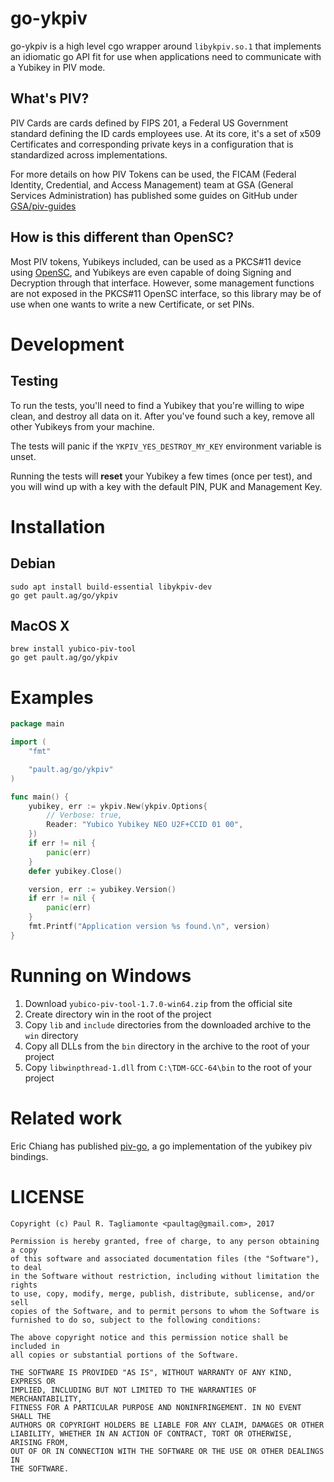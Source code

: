 go-ykpiv
========

go-ykpiv is a high level cgo wrapper around `libykpiv.so.1` that implements an
idiomatic go API fit for use when applications need to communicate with a
Yubikey in PIV mode.

What's PIV?
-----------

PIV Cards are cards defined by FIPS 201, a Federal US Government standard
defining the ID cards employees use. At its core, it's a set of x509
Certificates and corresponding private keys in a configuration that is
standardized across implementations.

For more details on how PIV Tokens can be used, the FICAM
(Federal Identity, Credential, and Access Management) team at GSA
(General Services Administration) has published some guides on GitHub
under [GSA/piv-guides](https://github.com/GSA/piv-guides)

How is this different than OpenSC?
----------------------------------

Most PIV tokens, Yubikeys included, can be used as a PKCS#11 device using
[OpenSC](https://github.com/opensc/opensc), and Yubikeys are even capable of doing
Signing and Decryption through that interface. However, some management functions
are not exposed in the PKCS#11 OpenSC interface, so this library may be of use
when one wants to write a new Certificate, or set PINs.

Development
===========

Testing
-------

To run the tests, you'll need to find a Yubikey that you're willing to wipe
clean, and destroy all data on it. After you've found such a key, remove all
other Yubikeys from your machine.

The tests will panic if the `YKPIV_YES_DESTROY_MY_KEY` environment variable
is unset.

Running the tests will **reset** your Yubikey a few times (once per test), and
you will wind up with a key with the default PIN, PUK and Management Key.

Installation
============

Debian
------

```
sudo apt install build-essential libykpiv-dev
go get pault.ag/go/ykpiv
```

MacOS X
------

```
brew install yubico-piv-tool
go get pault.ag/go/ykpiv
```

Examples
========

```go
package main

import (
	"fmt"

	"pault.ag/go/ykpiv"
)

func main() {
	yubikey, err := ykpiv.New(ykpiv.Options{
		// Verbose: true,
		Reader: "Yubico Yubikey NEO U2F+CCID 01 00",
	})
	if err != nil {
		panic(err)
	}
	defer yubikey.Close()

	version, err := yubikey.Version()
	if err != nil {
		panic(err)
	}
	fmt.Printf("Application version %s found.\n", version)
}
```

Running on Windows
==================
1. Download `yubico-piv-tool-1.7.0-win64.zip` from the official site
2. Create directory win in the root of the project
3. Copy `lib` and `include` directories from the downloaded archive to the `win` directory
4. Copy all DLLs  from the `bin` directory in the archive to the root of your project
5. Copy `libwinpthread-1.dll` from `C:\TDM-GCC-64\bin` to the root of your project

Related work
============

Eric Chiang has published [piv-go](https://github.com/ericchiang/piv-go),
a go implementation of the yubikey piv bindings.


LICENSE
=======

```
Copyright (c) Paul R. Tagliamonte <paultag@gmail.com>, 2017

Permission is hereby granted, free of charge, to any person obtaining a copy
of this software and associated documentation files (the "Software"), to deal
in the Software without restriction, including without limitation the rights
to use, copy, modify, merge, publish, distribute, sublicense, and/or sell
copies of the Software, and to permit persons to whom the Software is
furnished to do so, subject to the following conditions:

The above copyright notice and this permission notice shall be included in
all copies or substantial portions of the Software.

THE SOFTWARE IS PROVIDED "AS IS", WITHOUT WARRANTY OF ANY KIND, EXPRESS OR
IMPLIED, INCLUDING BUT NOT LIMITED TO THE WARRANTIES OF MERCHANTABILITY,
FITNESS FOR A PARTICULAR PURPOSE AND NONINFRINGEMENT. IN NO EVENT SHALL THE
AUTHORS OR COPYRIGHT HOLDERS BE LIABLE FOR ANY CLAIM, DAMAGES OR OTHER
LIABILITY, WHETHER IN AN ACTION OF CONTRACT, TORT OR OTHERWISE, ARISING FROM,
OUT OF OR IN CONNECTION WITH THE SOFTWARE OR THE USE OR OTHER DEALINGS IN
THE SOFTWARE.
```
